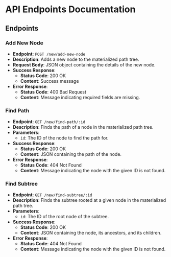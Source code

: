 # API Endpoints Documentation

## Endpoints

### Add New Node

- **Endpoint**: `POST /new/add-new-node`
- **Description**: Adds a new node to the materialized path tree.
- **Request Body**: JSON object containing the details of the new node.
- **Success Response**: 
  - **Status Code**: 200 OK
  - **Content**: Success message
- **Error Response**:
  - **Status Code**: 400 Bad Request
  - **Content**: Message indicating required fields are missing.

### Find Path

- **Endpoint**: `GET /new/find-path/:id`
- **Description**: Finds the path of a node in the materialized path tree.
- **Parameters**:
  - `id`: The ID of the node to find the path for.
- **Success Response**:
  - **Status Code**: 200 OK
  - **Content**: JSON containing the path of the node.
- **Error Response**:
  - **Status Code**: 404 Not Found
  - **Content**: Message indicating the node with the given ID is not found.

### Find Subtree

- **Endpoint**: `GET /new/find-subtree/:id`
- **Description**: Finds the subtree rooted at a given node in the materialized path tree.
- **Parameters**:
  - `id`: The ID of the root node of the subtree.
- **Success Response**:
  - **Status Code**: 200 OK
  - **Content**: JSON containing the node, its ancestors, and its children.
- **Error Response**:
  - **Status Code**: 404 Not Found
  - **Content**: Message indicating the node with the given ID is not found.
